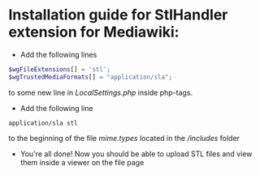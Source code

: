 # Installation guide for StlHandler extension for Mediawiki:


- Add the following lines
```php
$wgFileExtensions[] = 'stl';
$wgTrustedMediaFormats[] = "application/sla";
```

to some new line in *LocalSettings.php* inside php-tags.

- Add the following line 
```
application/sla stl
```
to the beginning of the file *mime.types* located in the */includes* folder

- You're all done! Now you should be able to upload STL files and view them inside a viewer on the file page
